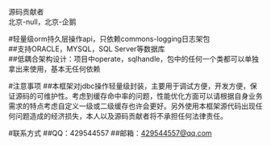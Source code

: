 源码贡献者<br />
北京-null，北京-企鹅<br />

#轻量级orm持久层操作api，只依赖commons-logging日志架包<br />
##支持ORACLE，MYSQL，SQL Server等数据库<br />
##低耦合架构设计：项目中operate，sqlhandle，包中的任何一个类都可以单独拿出来使用，基本无任何依赖<br />

#注意事项
##本框架对jdbc操作轻量级封装，主要用于调试方便，开发方便，保证源码的可维护性。考虑到缓存命中率的问题，性能优化方面可以请根据自身业务需求的特点考虑自定义一级或二级缓存也许会更好。另外使用本框架源代码出现任何问题造成的经济损失，本人以及源码贡献者将不承担任何法律责任。

#联系方式
##QQ：429544557
##邮箱：429544557@qq.com
